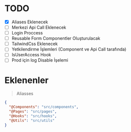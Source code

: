 # TODO

- [x] Aliases Eklenecek
- [ ] Merkezi Api Call Eklenecek
- [ ] Login Proccess
- [ ] Reusable Form Componentler Oluşturulacak
- [ ] TailwindCss Eklenecek
- [ ] Yetkilendirme İşlemleri (Component ve Api Call tarafında)
- [ ] IsUserAccess Hook
- [ ] Prod için log Disable İşelemi

# Eklenenler

> Aliasses

```json
{
  "@Components": "src/components",
  "@Pages": "src/pages",
  "@Hooks": "src/hooks",
  "@Utils": "src/utils"
}
```
